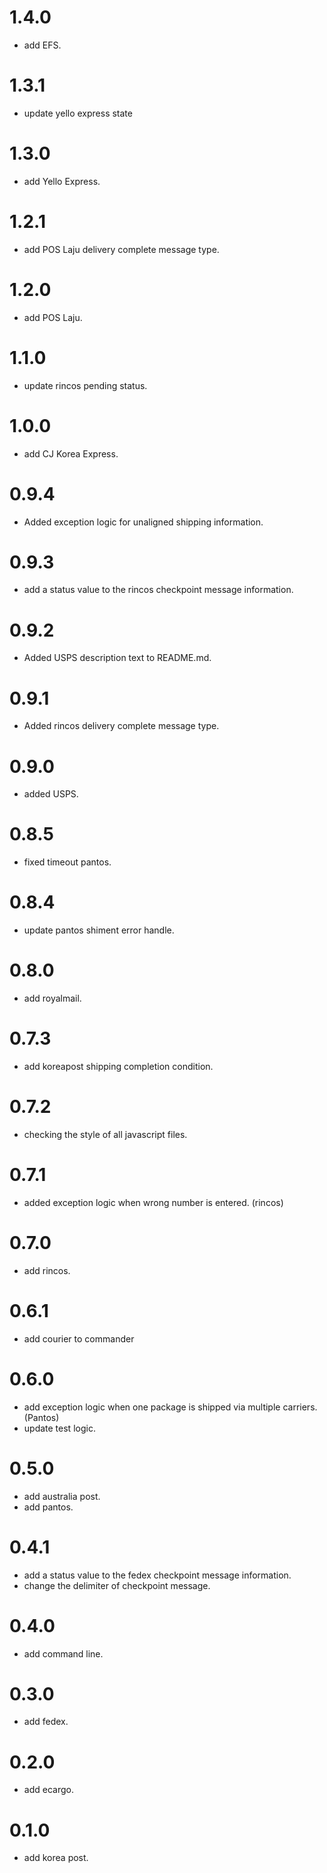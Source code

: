 # 1.4.0
* add EFS.

# 1.3.1
* update yello express state

# 1.3.0
* add Yello Express.

# 1.2.1
* add POS Laju delivery complete message type.

# 1.2.0
* add POS Laju.

# 1.1.0
* update rincos pending status.

# 1.0.0
* add CJ Korea Express.

# 0.9.4
* Added exception logic for unaligned shipping information.

# 0.9.3
* add a status value to the rincos checkpoint message information.

# 0.9.2
* Added USPS description text to README.md.

# 0.9.1
* Added rincos delivery complete message type.

# 0.9.0
* added USPS.

# 0.8.5
* fixed timeout pantos.

# 0.8.4
* update pantos shiment error handle.

# 0.8.0
* add royalmail.

# 0.7.3
* add koreapost shipping completion condition.

# 0.7.2
* checking the style of all javascript files.

# 0.7.1
* added exception logic when wrong number is entered. (rincos)

# 0.7.0
* add rincos.

# 0.6.1
* add courier to commander

# 0.6.0
* add exception logic when one package is shipped via multiple carriers. (Pantos)
* update test logic.

# 0.5.0
* add australia post.
* add pantos.

# 0.4.1
* add a status value to the fedex checkpoint message information.
* change the delimiter of checkpoint message.

# 0.4.0
* add command line.

# 0.3.0
* add fedex.

# 0.2.0
* add ecargo.

# 0.1.0
* add korea post.
